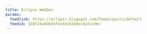 ```yaml
---
title: Eclipse WebDev
params:
  feedlink: https://eclipsr.blogspot.com/feeds/posts/default
  feedid: 316f24a036d3f4cbd16248ec8a5ce36c
---
```

